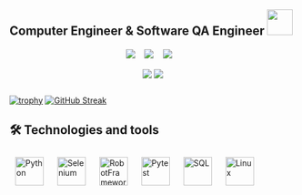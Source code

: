 ## Computer Engineer & Software QA Engineer  </a><img src="https://media.giphy.com/media/WUlplcMpOCEmTGBtBW/giphy.gif" width="45"> 

<h4 align='left'>
<p align='center'>
  <a href="https://medium.com/@osmansirakaya"><img src="https://img.shields.io/badge/Medium-E4405F?style=for-the-badge&logo=Medium&logoColor=black" /></a>&nbsp;&nbsp;&nbsp;&nbsp;
  <a href="https://www.linkedin.com/in/osmansirakaya/"><img src="https://img.shields.io/badge/linkedin-%230077B5.svg?&style=for-the-badge&logo=linkedin&logoColor=white" /></a>&nbsp;&nbsp;&nbsp;&nbsp;
  <a href="mailto:osmansirakaya96@gmail.com"><img src="https://img.shields.io/badge/Gmail-D14836?style=for-the-badge&logo=gmail&logoColor=white" /></a>&nbsp;&nbsp;&nbsp;&nbsp;
</p>

<p align="center">
<a href="https://github.com/osmansirakaya"><img align="center" src="https://github-readme-stats-eight-theta.vercel.app/api?username=osmansirakaya&show_icons=true&bg_color=0d1117&text_color=bdc3c7&title_color=F4D03E&icon_color=F4D03E&hide_border=true" /></a>
<a href="https://github.com/osmansirakaya"><img align="center" src="https://github-readme-stats-eight-theta.vercel.app/api/top-langs/?username=osmansirakaya&bg_color=0d1117&theme=algolia&text_color=bdc3c7&title_color=F4D03E&hide_border=true&layout=compact&langs_count=10" /></a>
</p>

## 

[![trophy](https://github-profile-trophy.vercel.app/?username=osmansirakaya&theme=darkhub&column=3&row=2&margin-w=10&margin-h=10&no-bg=true&no-frame=true)](https://github.com/osmansirakaya/github-profile-trophy)
[![GitHub Streak](http://github-readme-streak-stats.herokuapp.com?user=osmansirakaya&width=100&theme=github-dark-blue&hide_border=true&fire=DD2727&sideNums=DDD9D9&currStreakLabel=DDDDDD&dates=DDDDDD&sideLabels=DDDDDD&ring=DDDD31&border=DDDD31&)](https://git.io/streak-stats)

## 🛠 Technologies and tools
  
<div align="left">  
<a href="https://www.python.org/" target="_blank"><img style="margin: 10px" src="https://profilinator.rishav.dev/skills-assets/python-original-wordmark.svg" alt="Python" height="50" /></a>
<a href="https://www.selenium.dev/" target="_blank"><img style="margin: 10px" src="https://profilinator.rishav.dev/skills-assets/selenium-original.svg" alt="Selenium" height="50" /></a>
<a href="https://robotframework.org/" target="_blank"><img style="margin: 10px" src="https://profilinator.rishav.dev/skills-assets/robotframework-original.svg" alt="RobotFramework" height="50" /></a>
<a href="https://docs.pytest.org/" target="_blank"><img style="margin: 10px" src="https://profilinator.rishav.dev/skills-assets/pytest-original.svg" alt="Pytest" height="50" /></a>
<a href="https://www.postgresql.org/" target="_blank"><img style="margin: 10px" src="https://profilinator.rishav.dev/skills-assets/postgresql-original-wordmark.svg" alt="SQL" height="50" /></a>
<a href="https://www.linux.org/" target="_blank"><img style="margin: 10px" src="https://profilinator.rishav.dev/skills-assets/linux-original.svg" alt="Linux" height="50" /></a>
</div>
